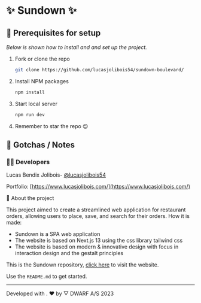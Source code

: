# ✨ Sundown ✨

## 🌱 Prerequisites for setup

_Below is shown how to install and and set up the project._

1. Fork or clone the repo
   ```sh
   git clone https://github.com/lucasjolibois54/sundown-boulevard/
   ```
3. Install NPM packages
   ```sh
   npm install
   ```
4. Start local server
   ```sh
   npm run dev
   ```
5. Remember to star the repo 😉

<!--## 🧰 Project initiation-->

## 👏 Gotchas / Notes

### 👨‍💻 Developers

Lucas Bendix Jolibois- [@lucasjolibois54](https://github.com/lucasjolibois54) 

Portfolio: [https://www.lucasjolibois.com/](https://www.lucasjolibois.com/)

📘 About the project

This project aimed to create a streamlined web application for restaurant orders, allowing users to place, save, and search for their orders.
How it is made:
* Sundown is a SPA web application
* The website is based on Next.js 13 using the css library tailwind css
* The website is based on modern & innovative design with focus in interaction design and the gestalt principles

This is the Sundown repository, <a href="https://sundownboulevard.vercel.app/">click here</a> to visit the website.

Use the `README.md` to get started.

<hr/>

Developed with . ❤️ by ▽ DWARF A/S 2023
